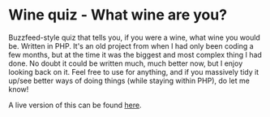 # Wine quiz - What wine are you?
<p>Buzzfeed-style quiz that tells you, if you were a wine, what wine you would be.
Written in PHP. It's an old project from when I had only been coding a few months, but at the time it was the biggest and most complex thing I had done. No doubt it could be written much, much better now, but I enjoy looking back on it.
Feel free to use for anything, and if you massively tidy it up/see better ways of doing things (while staying within PHP), do let me know!</p>

<p>A live version of this can be found <a href="https://williamfro.st/portfolio/wine-quiz/wine-quiz.php" target="_blank">here</a>.</p>
